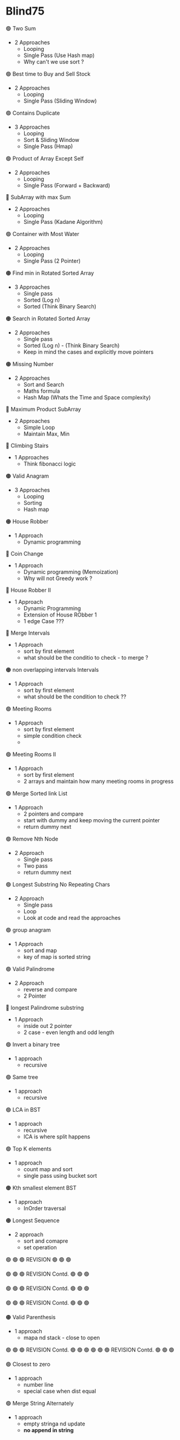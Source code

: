 # Blind75

:green_circle: Two Sum
* 2 Approaches
  + Looping
  + Single Pass (Use Hash map)
  + Why can't we use sort ?

:green_circle: Best time to Buy and Sell Stock
* 2 Approaches
  + Looping
  + Single Pass (Sliding Window)

:green_circle: Contains Duplicate
* 3 Approaches
  + Looping
  + Sort & Sliding Window
  + Single Pass (Hmap)

:green_circle: Product of Array Except Self
* 2 Approaches
  + Looping
  + Single Pass (Forward + Backward)

:red_circle: SubArray with max Sum

- 2 Approaches
  + Looping
  + Single Pass (Kadane Algorithm)

:green_circle: Container with Most Water
* 2 Approaches
  + Looping
  + Single Pass (2 Pointer)

:orange_circle: Find min in Rotated Sorted Array
* 3 Approaches
  + Single pass 
  + Sorted (Log n)
  + Sorted (Think Binary Search)
 
:orange_circle: Search in Rotated Sorted Array
* 2 Approaches
  + Single pass 
  + Sorted (Log n) - (Think Binary Search)
  + Keep in mind the cases and explicitly move pointers

:orange_circle: Missing Number
* 2 Approaches
  + Sort and Search
  + Maths formula
  + Hash Map (Whats the Time and Space complexity)

:red_circle: Maximum Product SubArray
* 2 Approaches
  + Simple Loop
  + Maintain Max, Min
 
:red_circle: Climbing Stairs
* 1 Approaches
  + Think fibonacci logic

:orange_circle: Valid Anagram
* 3 Approaches
  + Looping
  + Sorting
  + Hash map
 
:orange_circle: House Robber
* 1 Approach
  + Dynamic programming
 
:red_circle: Coin Change
* 1 Approach
  + Dynamic programming (Memoization)
  + Why will not Greedy work ?

:red_circle: House Robber II
* 1 Approach
  + Dynamic Programming 
  + Extension of House RObber 1
  + 1 edge Case ???

:red_circle: Merge Intervals
* 1 Approach
  + sort by first element
  + what should be the conditio to check - to merge ?
 
:orange_circle: non overlapping intervals Intervals
* 1 Approach
  + sort by first element
  + what should be the condition to check ??
 
🟢 Meeting Rooms
* 1 Approach
  + sort by first element
  + simple condition check
  + 
🟢 Meeting Rooms II
* 1 Approach
  + sort by first element
  + 2 arrays and maintain how many meeting rooms in progress
 
🟢 Merge Sorted link List
* 1 Approach
  + 2 pointers and compare
  + start with dummy and keep moving the current pointer
  + return dummy next

🟢 Remove Nth Node
* 2 Approach
  + Single pass
  + Two pass
  + return dummy next
 
🟢 Longest Substring No Repeating Chars
* 2 Approach
  + Single pass
  + Loop
  + Look at code and read the approaches
 
🟢 group anagram
* 1 Approach
  + sort and map
  + key of map is sorted string


🟢 Valid Palindrome
* 2 Approach
  + reverse and compare
  + 2 Pointer
  
🔴 longest Palindrome substring
* 1 Approach
  + inside out 2 pointer
  + 2 case - even length and odd length

🟢 Invert a binary tree
* 1 approach
  + recursive

🟢 Same tree
* 1 approach
  + recursive

🟢 LCA in BST 
* 1 approach
  + recursive
  + lCA is where split happens

🟢 Top K elements
* 1 approach
  + count map and sort
  + single pass using bucket sort
 
  
🟠 Kth smallest element BST
* 1 approach
  + InOrder traversal
 
🟠 Longest Sequence
* 2 approach
  + sort and comapre
  + set operation
    
🟢 🟢 🟢 REVISION 🟢 🟢 🟢

🟢 🟢 🟢 REVISION Contd. 🟢 🟢 🟢

🟢 🟢 🟢 REVISION Contd. 🟢 🟢 🟢

🟢 🟢 🟢 REVISION Contd. 🟢 🟢 🟢

 
🟠 Valid Parenthesis
* 1 approach
  + mapa nd stack - close to open

🟢 🟢 🟢 REVISION Contd. 🟢 🟢 🟢
🟢 🟢 🟢 REVISION Contd. 🟢 🟢 🟢


🟢 Closest to zero
* 1 approach
  + number line
  + special case when dist equal
 
🟢 Merge String Alternately
* 1 approach
  + empty stringa nd update
  + **no append in string**
